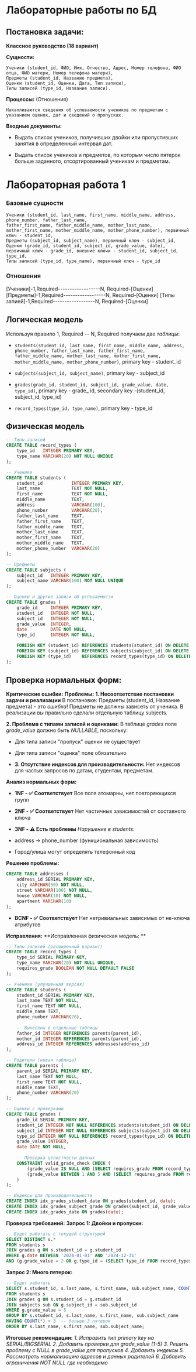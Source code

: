 # Лабораторные работы по БД

## Постановка задачи:

**Классное руководство (18 вариант)**

**Сущности:**

    Ученики (student_id, ФИО, Имя, Отчество, Адрес, Номер телефона, ФИО отца, ФИО матери, Номер телефона матери),
    Предметы (student_id, Название предмета), 
    Оценки (student_id, Оценка, Дата, Тип записи),
    Типы записей (type_id, Название записи).
    
**Процессы:** (Отношения)

    Накапливаются сведения об успеваемости учеников по предметам с указанием оценок, дат и сведений о пропусках.

**Входные документы:**
   - Выдать список учеников, получивших двойки или пропустивших занятия в определенный интервал дат.

   - Выдать список учеников и предметов, по которым число пятерок больше заданного, отсортированный ученикам и предметам.
# Лабораторная работа 1

### Базовые сущности 

    Ученики (student_id, last_name, first_name, middle_name, address, phone_number, father_last_name, 
    father_first_name, father_middle_name, mother_last_name, mother_first_name, mother_middle_name, mother_phone_number), первичный ключ - student_id,
    Предметы (subject_id, subject_name), первичный ключ - subject_id,
    Оценки (grade_id, student_id, subject_id, grade_value, date), первичный ключ - grade_id, внешние ключи - student_id, subject_id, type_id,
    Типы записей (type_id, type_name), первичный ключ - type_id
    
### Отношения 

[Ученики]-1,Required------------------N, Required-[Оценки]   
[Предметы]-1,Required------------------N, Required-[Оценки]
[Типы запией]-1,Required------------------N, Required-[Оценки]

## Логическая модель 
Используя правило 1, Required -- N, Required получаем две *таблицы*:
- ```students(student_id, last_name, first_name, middle_name, address, phone_number, father_last_name, father_first_name, father_middle_name, mother_last_name, mother_first_name, mother_middle_name, mother_phone_number)```, primary key - student_id

- ```subjects(subject_id, subject_name)```, primary key - subject_id

- ```grades(grade_id, student_id, subject_id, grade_value, date, type_id)```, primary key - grade_ id, secondary key -(student_id, subject_id, type_id)
  
- ```record_types(type_id, type_name)```, primary key - type_id

## Физическая модель
```sql
-- Типы записей
CREATE TABLE record_types (
    type_id   INTEGER PRIMARY KEY,
    type_name VARCHAR(20) NOT NULL UNIQUE
);

-- Ученики
CREATE TABLE students (
    student_id           INTEGER PRIMARY KEY,
    last_name            TEXT NOT NULL,
    first_name           TEXT NOT NULL,
    middle_name          TEXT,
    address              VARCHAR(100),
    phone_number         VARCHAR(20),
    father_last_name     TEXT,
    father_first_name    TEXT,
    father_middle_name   TEXT,
    mother_last_name     TEXT,
    mother_first_name    TEXT,
    mother_middle_name   TEXT,
    mother_phone_number  VARCHAR(20)
);

-- Предметы
CREATE TABLE subjects (
    subject_id   INTEGER PRIMARY KEY,
    subject_name VARCHAR(100) NOT NULL UNIQUE
);

-- Оценки и другие записи об успеваемости
CREATE TABLE grades (
    grade_id     INTEGER PRIMARY KEY,
    student_id   INTEGER NOT NULL,
    subject_id   INTEGER NOT NULL,
    grade_value  INTEGER,
    date         DATE NOT NULL,
    type_id      INTEGER NOT NULL,

    FOREIGN KEY (student_id) REFERENCES students(student_id) ON DELETE CASCADE,
    FOREIGN KEY (subject_id) REFERENCES subjects(subject_id) ON DELETE CASCADE,
    FOREIGN KEY (type_id)    REFERENCES record_types(type_id) ON DELETE RESTRICT
);
``` 
## Проверка нормальных форм: 
**Критические ошибки:**
**Проблемы:**
**1. Несоответствие постановки задачи и реализации**
В постановке: Предметы (student_id, Название предмета) - это *ошибка*! Предметы не должны зависеть от ученика. В реализации вы правильно сделали отдельную таблицу subjects.

**2. Проблема с типами записей и оценками:**
В таблице *grades* поле *grade_value* должно быть *NULLABLE*, поскольку:
* Для типа записи "пропуск" оценки не существует
* Для типа записи "оценка" поле обязательно

* **3. Отсутствие индексов для производительности:**
Нет индексов для частых запросов по датам, студентам, предметам.

**Анализ нормальных форм:**
* **1NF - ✅ Соответствует**
Все поля атомарны, нет повторяющихся групп

* **2NF - ✅ Соответствует**
Нет частичных зависимостей от составного ключа

* **3NF - ⚠️ Есть проблемы**
*Нарушение в students:*
* address → phone_number (функциональная зависимость)
* Город/улица могут определять телефонный код

**Решение проблемы:**
```sql
CREATE TABLE addresses (
    address_id SERIAL PRIMARY KEY,
    city VARCHAR(50) NOT NULL,
    street VARCHAR(100) NOT NULL,
    house VARCHAR(10) NOT NULL,
    apartment VARCHAR(10)
);
```
* **BCNF - ✅ Соответствует**
Нет нетривиальных зависимых от не-ключа атрибутов

**Исправления:**
**Исправленная физическая модель: **
```sql
-- Типы записей (расширенный вариант)
CREATE TABLE record_types (
    type_id SERIAL PRIMARY KEY,
    type_name VARCHAR(20) NOT NULL UNIQUE,
    requires_grade BOOLEAN NOT NULL DEFAULT FALSE
);

-- Ученики (улучшенная версия)
CREATE TABLE students (
    student_id SERIAL PRIMARY KEY,
    last_name TEXT NOT NULL,
    first_name TEXT NOT NULL,
    middle_name TEXT,
    phone_number VARCHAR(20),
    
    -- Вынесены в отдельные таблицы
    father_id INTEGER REFERENCES parents(parent_id),
    mother_id INTEGER REFERENCES parents(parent_id),
    address_id INTEGER REFERENCES addresses(address_id)
);

-- Родители (новая таблица)
CREATE TABLE parents (
    parent_id SERIAL PRIMARY KEY,
    last_name TEXT NOT NULL,
    first_name TEXT NOT NULL,
    middle_name TEXT,
    phone_number VARCHAR(20)
);

-- Оценки с проверками
CREATE TABLE grades (
    grade_id SERIAL PRIMARY KEY,
    student_id INTEGER NOT NULL REFERENCES students(student_id) ON DELETE CASCADE,
    subject_id INTEGER NOT NULL REFERENCES subjects(subject_id) ON DELETE CASCADE,
    type_id INTEGER NOT NULL REFERENCES record_types(type_id) ON DELETE RESTRICT,
    grade_value INTEGER,
    date DATE NOT NULL,
    
    -- Проверка целостности данных
    CONSTRAINT valid_grade_check CHECK (
        (grade_value IS NULL AND (SELECT requires_grade FROM record_types WHERE type_id = grades.type_id) = false) OR
        (grade_value BETWEEN 1 AND 5 AND (SELECT requires_grade FROM record_types WHERE type_id = grades.type_id) = true)
    )
);

-- Индексы для производительности
CREATE INDEX idx_grades_student_date ON grades(student_id, date);
CREATE INDEX idx_grades_subject_grade ON grades(subject_id, grade_value);
CREATE INDEX idx_grades_date ON grades(date);
```
**Проверка требований:**
**Запрос 1: Двойки и пропуски:**
```sql
-- Будет работать с текущей структурой
SELECT DISTINCT s.* 
FROM students s
JOIN grades g ON s.student_id = g.student_id
WHERE g.date BETWEEN '2024-01-01' AND '2024-12-31'
AND (g.grade_value = 2 OR g.type_id = (SELECT type_id FROM record_types WHERE type_name = 'пропуск'));
```

**Запрос 2: Много пятерок:**
```sql
-- Будет работать
SELECT s.student_id, s.last_name, s.first_name, sub.subject_name, COUNT(*) as five_count
FROM students s
JOIN grades g ON s.student_id = g.student_id
JOIN subjects sub ON g.subject_id = sub.subject_id
WHERE g.grade_value = 5
GROUP BY s.student_id, s.last_name, s.first_name, sub.subject_name
HAVING COUNT(*) > 3  -- больше 3 пятерок
ORDER BY s.last_name, s.first_name, sub.subject_name;
```
**Итоговые рекомендации:**
*1. Исправить тип primary key на SERIAL/BIGSERIAL*
*2. Добавить проверки для grade_value (1-5)*
*3. Решить проблему с NULL в grade_value для пропусков*
*4. Добавить индексы*
*5. Рассмотреть нормализацию адресов и данных родителей*
*6. Добавить ограничения NOT NULL где необходимо*

